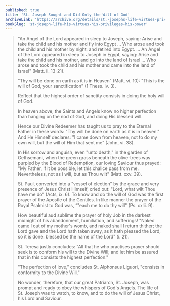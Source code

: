 ```yaml
---
published: true
title: 'St. Joseph Sought and Did Only the Will of God'
archiveLink: 'https://archive.org/details/st.-josephs-life-virtues-privileges-power/page/354?view=theater'
bookSlug: 'st-joseph-life-his-virtues-his-privileges-his-power'
---
```


> "An Angel of the Lord appeared in sleep to Joseph, saying: Arise and take the child and his mother and fly into Egypt ... Who arose and took the child and his mother by night, and retired into Egypt. ... An Angel of the Lord appeared in sleep to Joseph in Egypt, saying: Arise and take the child and his mother, and go into the land of Israel ... Who arose and took the child and his mother and came into the land of Israel" (Matt. ii. 13-21).
>
> "Thy will be done on earth as it is in Heaven" (Matt. vi. 10): "This is the will of God, your sanctification" (1 Thess. iv. 3).
>
> Reflect that the highest order of sanctity consists in doing the holy will of God.
>
> In heaven above, the Saints and Angels know no higher perfection than hanging on the nod of God, and doing His blessed will.
>
> Hence our Divine Redeemer has taught us to pray to the Eternal Father in these words: "Thy will be done on earth as it is in heaven." And He Himself declares: "I came down from heaven, not to do my own will, but the will of Him that sent me" (John, vi. 38).
>
> In His sorrow and anguish, even "unto death," in the garden of Gethsemani, when the green grass beneath the olive-trees was purpled by the Blood of Redemption, our loving Saviour thus prayed: "My Father, if it be possible, let this chalice pass from me. Nevertheless, not as I will, but as Thou wilt" (Matt. xxv. 39).
>
> St. Paul, converted into a "vessel of election" by the grace and very presence of Jesus Christ Himself, cried out: "Lord, what wilt Thou have me do" (Acts, ix. 6). To know and do the will of God was the first prayer of the Apostle of the Gentiles. In like manner the prayer of the Royal Psalmist to God was, “"each me to do thy will" (Ps. cxlii. 9).
>
> How beautiful aud sublime the prayer of holy Job in the darkest midnight of his abandonment, humiliation, and sufferings! "Naked came I out of my mother's womb, and naked shall I return thither; the Lord gave and the Lord hath taken away, as it hath pleased the Lord, so it is done: blessed be the name of the Lord" (i. 21).
>
> St. Teresa justly concludes: "All that he who practises prayer should seek is to conform his will to the Divine Will; and let him be assured that in this consists the highest perfection."
>
> "The perfection of love," concludes St. Alphonsus Liguori, "consists in conformity to the Divine Will."
>
> No wonder, therefore, that our great Patriarch, St. Joseph, was prompt and ready to obey the whispers of God's Angels. The life of St. Joseph was to watch, to know, and to do the will of Jesus Christ, his Lord and Saviour.
